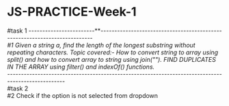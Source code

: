 # JS-PRACTICE-Week-1
#task 1
------------------------***---------------------------------------------------------------------------<br>
#1 Given a string a, find the length of the longest substring without repeating characters.
Topic covered:-
*How to convert string to array using split() and how to convert array to string using join(""). 
*FIND DUPLICATES IN THE ARRAY using filter() and indexOf() functions.<br>
------------------------***---------------------------------------------------------------------------<br>
#task 2<br>
#2 Check if the option is not selected from  dropdown
